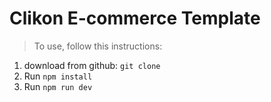 # Clikon E-commerce Template

> To use, follow this instructions:

1. download from github: `git clone`
2. Run `npm install`
3. Run `npm run dev` 
